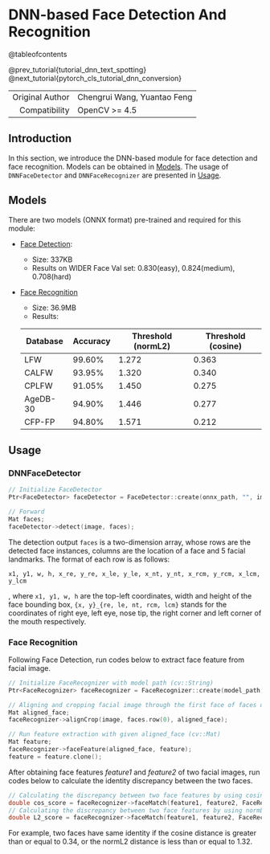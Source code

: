 # DNN-based Face Detection And Recognition

@tableofcontents

@prev_tutorial{tutorial_dnn_text_spotting}
@next_tutorial{pytorch_cls_tutorial_dnn_conversion}

| | |
| -: | :- |
| Original Author | Chengrui Wang, Yuantao Feng |
| Compatibility | OpenCV >= 4.5 |

## Introduction

In this section, we introduce the DNN-based module for face detection and face recognition. Models can be obtained in [Models](#Models). The usage of `DNNFaceDetector` and `DNNFaceRecognizer` are presented in [Usage](#Usage).

## Models

There are two models (ONNX format) pre-trained and required for this module:
- [Face Detection](https://github.com/ShiqiYu/libfacedetection.train/tree/master/tasks/task1/onnx):
    - Size: 337KB
    - Results on WIDER Face Val set: 0.830(easy), 0.824(medium), 0.708(hard)
- [Face Recognition](https://drive.google.com/file/d/1ClK9WiB492c5OZFKveF3XiHCejoOxINW/view?usp=sharing)
    - Size: 36.9MB
    - Results:

    | Database | Accuracy | Threshold (normL2) | Threshold (cosine) |
    | -------- | -------- | ------------------ | ------------------ |
    | LFW      | 99.60%   | 1.272              | 0.363              |
    | CALFW    | 93.95%   | 1.320              | 0.340              |
    | CPLFW    | 91.05%   | 1.450              | 0.275              |
    | AgeDB-30 | 94.90%   | 1.446              | 0.277              |
    | CFP-FP   | 94.80%   | 1.571              | 0.212              |

## Usage

### DNNFaceDetector

```cpp
// Initialize FaceDetector
Ptr<FaceDetector> faceDetector = FaceDetector::create(onnx_path, "", image.size(), score_thresh, nms_thresh, top_k);

// Forward
Mat faces;
faceDetector->detect(image, faces);
```

The detection output `faces` is a two-dimension array, whose rows are the detected face instances, columns are the location of a face and 5 facial landmarks. The format of each row is as follows:

```
x1, y1, w, h, x_re, y_re, x_le, y_le, x_nt, y_nt, x_rcm, y_rcm, x_lcm, y_lcm
```
, where `x1, y1, w, h` are the top-left coordinates, width and height of the face bounding box, `{x, y}_{re, le, nt, rcm, lcm}` stands for the coordinates of right eye, left eye, nose tip, the right corner and left corner of the mouth respectively.


### Face Recognition

Following Face Detection, run codes below to extract face feature from facial image.

```cpp
// Initialize FaceRecognizer with model path (cv::String)
Ptr<FaceRecognizer> faceRecognizer = FaceRecognizer::create(model_path, "");

// Aligning and cropping facial image through the first face of faces detected by dnn_face::DNNFaceDetector
Mat aligned_face;
faceRecognizer->alignCrop(image, faces.row(0), aligned_face);

// Run feature extraction with given aligned_face (cv::Mat)
Mat feature;
faceRecognizer->faceFeature(aligned_face, feature);
feature = feature.clone();
```

After obtaining face features *feature1* and *feature2* of two facial images, run codes below to calculate the identity discrepancy between the two faces.

```cpp
// Calculating the discrepancy between two face features by using cosine distance.
double cos_score = faceRecognizer->faceMatch(feature1, feature2, FaceRecognizer::distype::cosine);
// Calculating the discrepancy between two face features by using normL2 distance.
double L2_score = faceRecognizer->faceMatch(feature1, feature2, FaceRecognizer::distype::norml2);
```

For example, two faces have same identity if the cosine distance is greater than or equal to 0.34, or the normL2 distance is less than or equal to 1.32.
